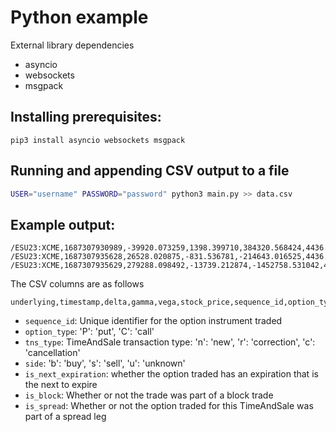 # Python example

External library dependencies
* asyncio
* websockets
* msgpack

## Installing prerequisites:
```
pip3 install asyncio websockets msgpack
```

## Running and appending CSV output to a file
```bash
USER="username" PASSWORD="password" python3 main.py >> data.csv
```

## Example output:
```csv
/ESU23:XCME,1687307930989,-39920.073259,1398.399710,384320.568424,4436.923077,7246932381779623944,P,n,b,0,1,0,0
/ESU23:XCME,1687307935628,26528.020875,-831.536781,-214643.016525,4436.923077,7246932401740316678,P,n,s,0,1,0,0
/ESU23:XCME,1687307935629,279288.098492,-13739.212874,-1452758.531042,4436.923077,7246932401744510996,P,n,s,1,1,0,0
```

The CSV columns are as follows
```
underlying,timestamp,delta,gamma,vega,stock_price,sequence_id,option_type,tns_type,side,is_next_expiration,is_retail,is_block,is_spread
```

* `sequence_id`: Unique identifier for the option instrument traded
* `option_type`: 'P': 'put', 'C': 'call'
* `tns_type`: TimeAndSale transaction type: 'n': 'new', 'r': 'correction', 'c': 'cancellation'
* `side`: 'b': 'buy', 's': 'sell', 'u': 'unknown'
* `is_next_expiration`: whether the option traded has an expiration that is the next to expire
* `is_block`:  Whether or not the trade was part of a block trade
* `is_spread`: Whether or not the option traded for this TimeAndSale was part of a spread leg
